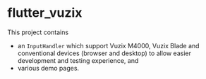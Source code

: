 # flutter_vuzix

This project contains 

- an `InputHandler` which support Vuzix M4000, Vuzix Blade and conventional devices (browser and desktop) to allow easier development and testing experience, and
- various demo pages.

